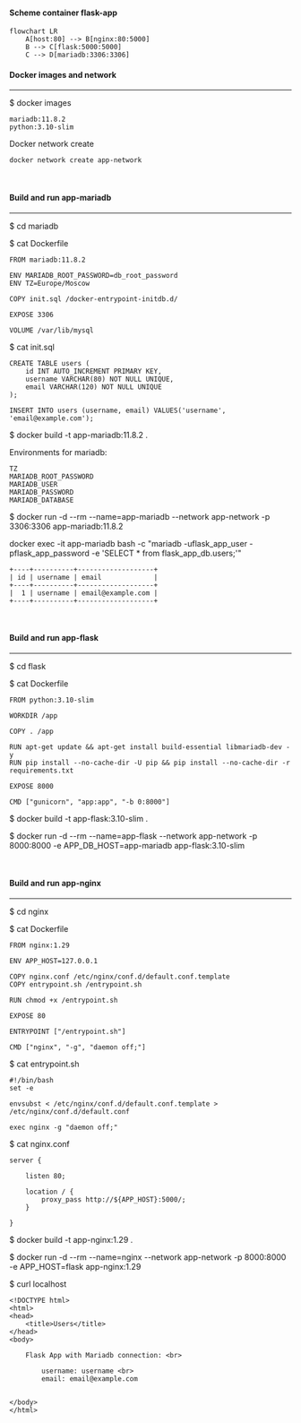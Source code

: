 #### Scheme container flask-app

```mermaid
flowchart LR
    A[host:80] --> B[nginx:80:5000]
    B --> C[flask:5000:5000]
    C --> D[mariadb:3306:3306]
```

#### Docker images and network
------

$ docker images
```
mariadb:11.8.2
python:3.10-slim
```

Docker network create
```
docker network create app-network
```

<br />

#### Build and run app-mariadb
------

$ cd mariadb

$ cat Dockerfile
```
FROM mariadb:11.8.2

ENV MARIADB_ROOT_PASSWORD=db_root_password
ENV TZ=Europe/Moscow

COPY init.sql /docker-entrypoint-initdb.d/

EXPOSE 3306

VOLUME /var/lib/mysql
```

$ cat init.sql
```
CREATE TABLE users (
    id INT AUTO_INCREMENT PRIMARY KEY,
    username VARCHAR(80) NOT NULL UNIQUE,
    email VARCHAR(120) NOT NULL UNIQUE
);

INSERT INTO users (username, email) VALUES('username', 'email@example.com');
```

$ docker build -t app-mariadb:11.8.2 .

Environments for mariadb:
```
TZ
MARIADB_ROOT_PASSWORD
MARIADB_USER
MARIADB_PASSWORD
MARIADB_DATABASE
```

$ docker run -d --rm --name=app-mariadb --network app-network -p 3306:3306 app-mariadb:11.8.2

docker exec -it app-mariadb bash -c "mariadb -uflask_app_user -pflask_app_password -e 'SELECT * from flask_app_db.users;'"
```
+----+----------+-------------------+
| id | username | email             |
+----+----------+-------------------+
|  1 | username | email@example.com |
+----+----------+-------------------+
```

<br />

#### Build and run app-flask
------

$ cd flask

$ cat Dockerfile
```
FROM python:3.10-slim

WORKDIR /app

COPY . /app

RUN apt-get update && apt-get install build-essential libmariadb-dev -y
RUN pip install --no-cache-dir -U pip && pip install --no-cache-dir -r requirements.txt

EXPOSE 8000

CMD ["gunicorn", "app:app", "-b 0:8000"]
```

$ docker build -t app-flask:3.10-slim .

$ docker run -d --rm --name=app-flask --network app-network -p 8000:8000 -e APP_DB_HOST=app-mariadb app-flask:3.10-slim

<br />

#### Build and run app-nginx
------

$ cd nginx

$ cat Dockerfile
```
FROM nginx:1.29

ENV APP_HOST=127.0.0.1

COPY nginx.conf /etc/nginx/conf.d/default.conf.template
COPY entrypoint.sh /entrypoint.sh

RUN chmod +x /entrypoint.sh

EXPOSE 80

ENTRYPOINT ["/entrypoint.sh"]

CMD ["nginx", "-g", "daemon off;"]
```

$ cat entrypoint.sh
```
#!/bin/bash
set -e

envsubst < /etc/nginx/conf.d/default.conf.template > /etc/nginx/conf.d/default.conf

exec nginx -g "daemon off;"
```

$ cat nginx.conf
```
server {
    
    listen 80;

    location / {
        proxy_pass http://${APP_HOST}:5000/;
    }

}
```

$ docker build -t app-nginx:1.29 .

$ docker run -d --rm --name=nginx --network app-network -p 8000:8000 -e APP_HOST=flask app-nginx:1.29

$ curl localhost
```
<!DOCTYPE html>
<html>
<head>
    <title>Users</title>
</head>
<body>

    Flask App with Mariadb connection: <br>
    
        username: username <br>
        email: email@example.com
    

</body>
</html>
```